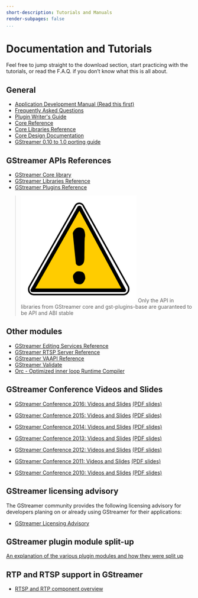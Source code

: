```yaml
---
short-description: Tutorials and Manuals
render-subpages: false
...
```


# Documentation and Tutorials

Feel free to jump straight to the download section, start practicing
with the tutorials, or read the F.A.Q. if you don’t know what this is
all about.

## General

 * [Application Development Manual (Read this first)](application-development/index.md)
 * [Frequently Asked Questions](frequently-asked-questions/index.md)
 * [Plugin Writer's Guide](plugin-development/index.md)
 * <a href="/data/doc/gstreamer/head/gstreamer/html/">Core Reference</a>
 * <a href="/data/doc/gstreamer/head/gstreamer-libs/html/">Core Libraries Reference</a>
 * [Core Design Documentation](design/index.md)
 * [GStreamer 0.10 to 1.0 porting guide](https://gitlab.freedesktop.org/gstreamer/gstreamer/raw/master/docs/random/porting-to-1.0.txt)

<!-- FIXME: save useful bits from wiki
| GStreamer Wiki (see esp. <a href="&site;/wiki/ReleasePlanning">ReleasePlanning</a> and <a href="&site;/wiki/SubmittingPatches">SubmittingPatches</a>)
| <a href="&site;/wiki/">HTML</a> |
-->


## GStreamer APIs References

* [GStreamer Core library](gstreamer)
* [GStreamer Libraries Reference](libs.html)
* [GStreamer Plugins Reference](plugins_doc.html)

> ![Warning](images/icons/emoticons/warning.svg) Only the API in libraries from
> GStreamer core and gst-plugins-base are guaranteed to be API and ABI stable


## Other modules

 * [GStreamer Editing Services Reference](gst-editing-services)
 * [GStreamer RTSP Server Reference](gst-rtsp-server)
 * [GStreamer VAAPI Reference](vaapi)
 * [GStreamer Validate](gst-devtools)
 * <a href="/data/doc/orc/">Orc - Optimized inner loop Runtime Compiler</a>

## GStreamer Conference Videos and Slides

* [GStreamer Conference 2016: Videos and Slides] [(PDF slides)]
* [GStreamer Conference 2015: Videos and Slides] [(PDF slides)][1]
* [GStreamer Conference 2014: Videos and Slides] [(PDF slides)][2]
* [GStreamer Conference 2013: Videos and Slides] [(PDF slides)][3]
* [GStreamer Conference 2012: Videos and Slides] [(PDF slides)][4]
* [GStreamer Conference 2011: Videos and Slides] [(PDF slides)][5]
* [GStreamer Conference 2010: Videos and Slides] [(PDF slides)][6]

  [GStreamer Conference 2016: Videos and Slides]: http://gstconf.ubicast.tv/channels/#gstreamer-conference-2016
  [GStreamer Conference 2015: Videos and Slides]: http://gstconf.ubicast.tv/channels/#gstreamer-conference-2015
  [GStreamer Conference 2014: Videos and Slides]: http://gstconf.ubicast.tv/channels/#gstreamer-conference-2014
  [GStreamer Conference 2013: Videos and Slides]: http://gstconf.ubicast.tv/channels/#gstreamer-conference-2013
  [GStreamer Conference 2012: Videos and Slides]: http://gstconf.ubicast.tv/channels/#gstreamer-conference-2012
  [GStreamer Conference 2011: Videos and Slides]: http://gstconf.ubicast.tv/channels/#conferences-2011
  [GStreamer Conference 2010: Videos and Slides]: http://gstconf.ubicast.tv/channels/#conferences-2010
  [(PDF slides)]: https://gstreamer.freedesktop.org/data/events/gstreamer-conference/2016/
  [1]: https://gstreamer.freedesktop.org/data/events/gstreamer-conference/2015/
  [2]: https://gstreamer.freedesktop.org/data/events/gstreamer-conference/2014/
  [3]: https://gstreamer.freedesktop.org/data/events/gstreamer-conference/2013/
  [4]: https://gstreamer.freedesktop.org/data/events/gstreamer-conference/2012/
  [5]: https://gstreamer.freedesktop.org/data/events/gstreamer-conference/2011/
  [6]: https://gstreamer.freedesktop.org/data/events/gstreamer-conference/2010/


## GStreamer licensing advisory

The GStreamer community provides the following licensing advisory for
developers planing on or already using GStreamer for their applications:

 * [GStreamer Licensing Advisory](licensing.md)


## GStreamer plugin module split-up

[An explanation of the various plugin modules and how they were split up](splitup.md)

## RTP and RTSP support in GStreamer

 * [RTSP and RTP component overview](rtp.md)
